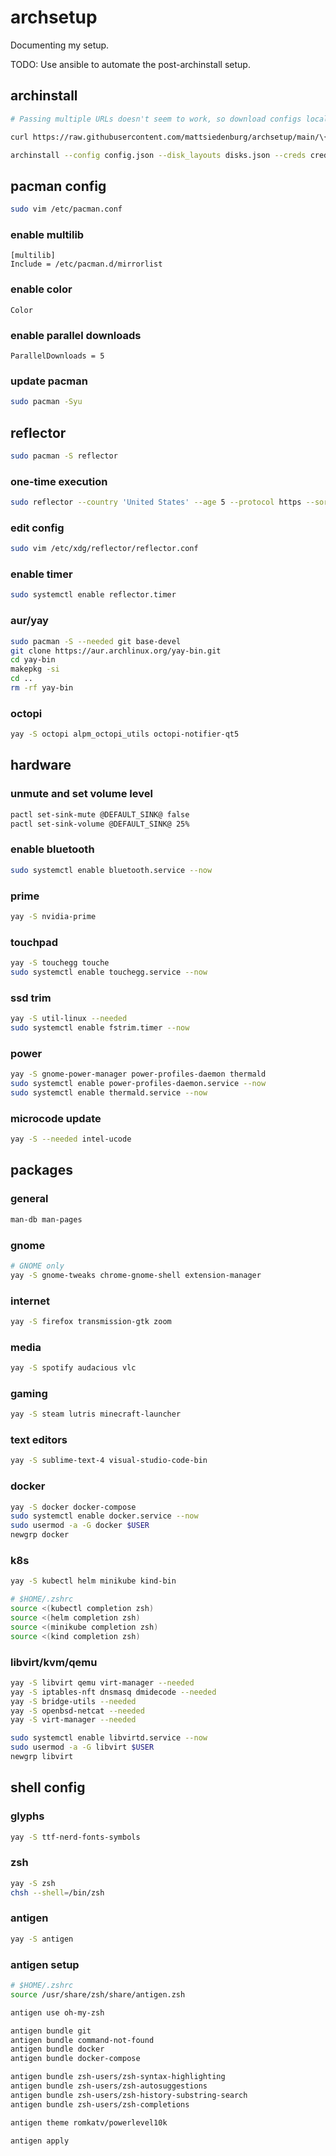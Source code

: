 
# archsetup

Documenting my setup.

TODO: Use ansible to automate the post-archinstall setup.

## archinstall

```bash
# Passing multiple URLs doesn't seem to work, so download configs locally

curl https://raw.githubusercontent.com/mattsiedenburg/archsetup/main/\{config.json,disks.json,creds.json\} -O

archinstall --config config.json --disk_layouts disks.json --creds creds.json --silent && reboot
```

## pacman config

```bash
sudo vim /etc/pacman.conf
```

### enable multilib

```text
[multilib]
Include = /etc/pacman.d/mirrorlist
```

### enable color

```text
Color
```

### enable parallel downloads

```text
ParallelDownloads = 5
```

### update pacman

```bash
sudo pacman -Syu
```

## reflector

```bash
sudo pacman -S reflector
```

### one-time execution

```bash
sudo reflector --country 'United States' --age 5 --protocol https --sort rate --save /etc/pacman.d/mirrorlist
```

### edit config

```bash
sudo vim /etc/xdg/reflector/reflector.conf
```

### enable timer

```bash
sudo systemctl enable reflector.timer
```

### aur/yay

```bash
sudo pacman -S --needed git base-devel
git clone https://aur.archlinux.org/yay-bin.git
cd yay-bin
makepkg -si
cd ..
rm -rf yay-bin
```

### octopi

```bash
yay -S octopi alpm_octopi_utils octopi-notifier-qt5
```

## hardware

### unmute and set volume level

```bash
pactl set-sink-mute @DEFAULT_SINK@ false
pactl set-sink-volume @DEFAULT_SINK@ 25%
```

### enable bluetooth

```bash
sudo systemctl enable bluetooth.service --now
```

### prime

```bash
yay -S nvidia-prime
```

### touchpad

```bash
yay -S touchegg touche
sudo systemctl enable touchegg.service --now
```

### ssd trim

```bash
yay -S util-linux --needed
sudo systemctl enable fstrim.timer --now
```

### power

```bash
yay -S gnome-power-manager power-profiles-daemon thermald
sudo systemctl enable power-profiles-daemon.service --now
sudo systemctl enable thermald.service --now
```

### microcode update

```bash
yay -S --needed intel-ucode
```

## packages

### general

```bash
man-db man-pages
```

### gnome

```bash
# GNOME only
yay -S gnome-tweaks chrome-gnome-shell extension-manager
```

### internet

```bash
yay -S firefox transmission-gtk zoom
```

### media

```bash
yay -S spotify audacious vlc
```

### gaming

```bash
yay -S steam lutris minecraft-launcher
```

### text editors

```bash
yay -S sublime-text-4 visual-studio-code-bin
```

### docker

```bash
yay -S docker docker-compose
sudo systemctl enable docker.service --now
sudo usermod -a -G docker $USER
newgrp docker
```

### k8s

```bash
yay -S kubectl helm minikube kind-bin

# $HOME/.zshrc
source <(kubectl completion zsh)
source <(helm completion zsh)
source <(minikube completion zsh)
source <(kind completion zsh)
```

### libvirt/kvm/qemu

```bash
yay -S libvirt qemu virt-manager --needed
yay -S iptables-nft dnsmasq dmidecode --needed
yay -S bridge-utils --needed
yay -S openbsd-netcat --needed
yay -S virt-manager --needed

sudo systemctl enable libvirtd.service --now
sudo usermod -a -G libvirt $USER
newgrp libvirt
```

## shell config

### glyphs

```bash
yay -S ttf-nerd-fonts-symbols
```

### zsh

```bash
yay -S zsh
chsh --shell=/bin/zsh
```

### antigen

```bash
yay -S antigen
```

### antigen setup

```bash
# $HOME/.zshrc
source /usr/share/zsh/share/antigen.zsh

antigen use oh-my-zsh

antigen bundle git
antigen bundle command-not-found
antigen bundle docker
antigen bundle docker-compose

antigen bundle zsh-users/zsh-syntax-highlighting
antigen bundle zsh-users/zsh-autosuggestions
antigen bundle zsh-users/zsh-history-substring-search
antigen bundle zsh-users/zsh-completions

antigen theme romkatv/powerlevel10k

antigen apply
```
